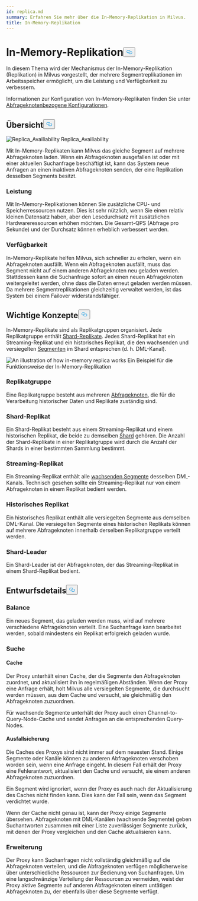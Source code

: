```yaml
---
id: replica.md
summary: Erfahren Sie mehr über die In-Memory-Replikation in Milvus.
title: In-Memory-Replikation
---
```

<h1 id="In-Memory-Replica" class="common-anchor-header">In-Memory-Replikation<button data-href="#In-Memory-Replica" class="anchor-icon" translate="no">
      <svg translate="no"
        aria-hidden="true"
        focusable="false"
        height="20"
        version="1.1"
        viewBox="0 0 16 16"
        width="16"
      >
        <path
          fill="#0092E4"
          fill-rule="evenodd"
          d="M4 9h1v1H4c-1.5 0-3-1.69-3-3.5S2.55 3 4 3h4c1.45 0 3 1.69 3 3.5 0 1.41-.91 2.72-2 3.25V8.59c.58-.45 1-1.27 1-2.09C10 5.22 8.98 4 8 4H4c-.98 0-2 1.22-2 2.5S3 9 4 9zm9-3h-1v1h1c1 0 2 1.22 2 2.5S13.98 12 13 12H9c-.98 0-2-1.22-2-2.5 0-.83.42-1.64 1-2.09V6.25c-1.09.53-2 1.84-2 3.25C6 11.31 7.55 13 9 13h4c1.45 0 3-1.69 3-3.5S14.5 6 13 6z"
        ></path>
      </svg>
    </button></h1><p>In diesem Thema wird der Mechanismus der In-Memory-Replikation (Replikation) in Milvus vorgestellt, der mehrere Segmentreplikationen im Arbeitsspeicher ermöglicht, um die Leistung und Verfügbarkeit zu verbessern.</p>
<p>Informationen zur Konfiguration von In-Memory-Replikaten finden Sie unter <a href="/docs/de/configure_querynode.md#queryNodereplicas">Abfrageknotenbezogene Konfigurationen</a>.</p>
<h2 id="Overview" class="common-anchor-header">Übersicht<button data-href="#Overview" class="anchor-icon" translate="no">
      <svg translate="no"
        aria-hidden="true"
        focusable="false"
        height="20"
        version="1.1"
        viewBox="0 0 16 16"
        width="16"
      >
        <path
          fill="#0092E4"
          fill-rule="evenodd"
          d="M4 9h1v1H4c-1.5 0-3-1.69-3-3.5S2.55 3 4 3h4c1.45 0 3 1.69 3 3.5 0 1.41-.91 2.72-2 3.25V8.59c.58-.45 1-1.27 1-2.09C10 5.22 8.98 4 8 4H4c-.98 0-2 1.22-2 2.5S3 9 4 9zm9-3h-1v1h1c1 0 2 1.22 2 2.5S13.98 12 13 12H9c-.98 0-2-1.22-2-2.5 0-.83.42-1.64 1-2.09V6.25c-1.09.53-2 1.84-2 3.25C6 11.31 7.55 13 9 13h4c1.45 0 3-1.69 3-3.5S14.5 6 13 6z"
        ></path>
      </svg>
    </button></h2><p>
  
   <span class="img-wrapper"> <img translate="no" src="/docs/v2.4.x/assets/replica_availability.jpg" alt="Replica_Availiability" class="doc-image" id="replica_availiability" />
   </span> <span class="img-wrapper"> <span>Replica_Availiability</span> </span></p>
<p>Mit In-Memory-Replikaten kann Milvus das gleiche Segment auf mehrere Abfrageknoten laden. Wenn ein Abfrageknoten ausgefallen ist oder mit einer aktuellen Suchanfrage beschäftigt ist, kann das System neue Anfragen an einen inaktiven Abfrageknoten senden, der eine Replikation desselben Segments besitzt.</p>
<h3 id="Performance" class="common-anchor-header">Leistung</h3><p>Mit In-Memory-Replikationen können Sie zusätzliche CPU- und Speicherressourcen nutzen. Dies ist sehr nützlich, wenn Sie einen relativ kleinen Datensatz haben, aber den Lesedurchsatz mit zusätzlichen Hardwareressourcen erhöhen möchten. Die Gesamt-QPS (Abfrage pro Sekunde) und der Durchsatz können erheblich verbessert werden.</p>
<h3 id="Availability" class="common-anchor-header">Verfügbarkeit</h3><p>In-Memory-Replikate helfen Milvus, sich schneller zu erholen, wenn ein Abfrageknoten ausfällt. Wenn ein Abfrageknoten ausfällt, muss das Segment nicht auf einem anderen Abfrageknoten neu geladen werden. Stattdessen kann die Suchanfrage sofort an einen neuen Abfrageknoten weitergeleitet werden, ohne dass die Daten erneut geladen werden müssen. Da mehrere Segmentreplikationen gleichzeitig verwaltet werden, ist das System bei einem Failover widerstandsfähiger.</p>
<h2 id="Key-Concepts" class="common-anchor-header">Wichtige Konzepte<button data-href="#Key-Concepts" class="anchor-icon" translate="no">
      <svg translate="no"
        aria-hidden="true"
        focusable="false"
        height="20"
        version="1.1"
        viewBox="0 0 16 16"
        width="16"
      >
        <path
          fill="#0092E4"
          fill-rule="evenodd"
          d="M4 9h1v1H4c-1.5 0-3-1.69-3-3.5S2.55 3 4 3h4c1.45 0 3 1.69 3 3.5 0 1.41-.91 2.72-2 3.25V8.59c.58-.45 1-1.27 1-2.09C10 5.22 8.98 4 8 4H4c-.98 0-2 1.22-2 2.5S3 9 4 9zm9-3h-1v1h1c1 0 2 1.22 2 2.5S13.98 12 13 12H9c-.98 0-2-1.22-2-2.5 0-.83.42-1.64 1-2.09V6.25c-1.09.53-2 1.84-2 3.25C6 11.31 7.55 13 9 13h4c1.45 0 3-1.69 3-3.5S14.5 6 13 6z"
        ></path>
      </svg>
    </button></h2><p>In-Memory-Replikate sind als Replikatgruppen organisiert. Jede Replikatgruppe enthält <a href="https://milvus.io/docs/v2.1.x/glossary.md#Sharding">Shard-Replikate</a>. Jedes Shard-Replikat hat ein Streaming-Replikat und ein historisches Replikat, die den wachsenden und versiegelten <a href="https://milvus.io/docs/v2.1.x/glossary.md#Segment">Segmenten</a> im Shard entsprechen (d. h. DML-Kanal).</p>
<p>
  
   <span class="img-wrapper"> <img translate="no" src="/docs/v2.4.x/assets/replica_group.png" alt="An illustration of how in-memory replica works" class="doc-image" id="an-illustration-of-how-in-memory-replica-works" />
   </span> <span class="img-wrapper"> <span>Ein Beispiel für die Funktionsweise der In-Memory-Replikation</span> </span></p>
<h3 id="Replica-group" class="common-anchor-header">Replikatgruppe</h3><p>Eine Replikatgruppe besteht aus mehreren <a href="https://milvus.io/docs/v2.1.x/four_layers.md#Query-node">Abfrageknoten</a>, die für die Verarbeitung historischer Daten und Replikate zuständig sind.</p>
<h3 id="Shard-replica" class="common-anchor-header">Shard-Replikat</h3><p>Ein Shard-Replikat besteht aus einem Streaming-Replikat und einem historischen Replikat, die beide zu demselben <a href="https://milvus.io/blog/deep-dive-1-milvus-architecture-overview.md#Shard">Shard</a> gehören. Die Anzahl der Shard-Replikate in einer Replikatgruppe wird durch die Anzahl der Shards in einer bestimmten Sammlung bestimmt.</p>
<h3 id="Streaming-replica" class="common-anchor-header">Streaming-Replikat</h3><p>Ein Streaming-Replikat enthält alle <a href="https://milvus.io/docs/v2.1.x/glossary.md#Segment">wachsenden Segmente</a> desselben DML-Kanals. Technisch gesehen sollte ein Streaming-Replikat nur von einem Abfrageknoten in einem Replikat bedient werden.</p>
<h3 id="Historical-replica" class="common-anchor-header">Historisches Replikat</h3><p>Ein historisches Replikat enthält alle versiegelten Segmente aus demselben DML-Kanal. Die versiegelten Segmente eines historischen Replikats können auf mehrere Abfrageknoten innerhalb derselben Replikatgruppe verteilt werden.</p>
<h3 id="Shard-leader" class="common-anchor-header">Shard-Leader</h3><p>Ein Shard-Leader ist der Abfrageknoten, der das Streaming-Replikat in einem Shard-Replikat bedient.</p>
<h2 id="Design-Details" class="common-anchor-header">Entwurfsdetails<button data-href="#Design-Details" class="anchor-icon" translate="no">
      <svg translate="no"
        aria-hidden="true"
        focusable="false"
        height="20"
        version="1.1"
        viewBox="0 0 16 16"
        width="16"
      >
        <path
          fill="#0092E4"
          fill-rule="evenodd"
          d="M4 9h1v1H4c-1.5 0-3-1.69-3-3.5S2.55 3 4 3h4c1.45 0 3 1.69 3 3.5 0 1.41-.91 2.72-2 3.25V8.59c.58-.45 1-1.27 1-2.09C10 5.22 8.98 4 8 4H4c-.98 0-2 1.22-2 2.5S3 9 4 9zm9-3h-1v1h1c1 0 2 1.22 2 2.5S13.98 12 13 12H9c-.98 0-2-1.22-2-2.5 0-.83.42-1.64 1-2.09V6.25c-1.09.53-2 1.84-2 3.25C6 11.31 7.55 13 9 13h4c1.45 0 3-1.69 3-3.5S14.5 6 13 6z"
        ></path>
      </svg>
    </button></h2><h3 id="Balance" class="common-anchor-header">Balance</h3><p>Ein neues Segment, das geladen werden muss, wird auf mehrere verschiedene Abfrageknoten verteilt. Eine Suchanfrage kann bearbeitet werden, sobald mindestens ein Replikat erfolgreich geladen wurde.</p>
<h3 id="Search" class="common-anchor-header">Suche</h3><h4 id="Cache" class="common-anchor-header">Cache</h4><p>Der Proxy unterhält einen Cache, der die Segmente den Abfrageknoten zuordnet, und aktualisiert ihn in regelmäßigen Abständen. Wenn der Proxy eine Anfrage erhält, holt Milvus alle versiegelten Segmente, die durchsucht werden müssen, aus dem Cache und versucht, sie gleichmäßig den Abfrageknoten zuzuordnen.</p>
<p>Für wachsende Segmente unterhält der Proxy auch einen Channel-to-Query-Node-Cache und sendet Anfragen an die entsprechenden Query-Nodes.</p>
<h4 id="Failover" class="common-anchor-header">Ausfallsicherung</h4><p>Die Caches des Proxys sind nicht immer auf dem neuesten Stand. Einige Segmente oder Kanäle können zu anderen Abfrageknoten verschoben worden sein, wenn eine Anfrage eingeht. In diesem Fall erhält der Proxy eine Fehlerantwort, aktualisiert den Cache und versucht, sie einem anderen Abfrageknoten zuzuordnen.</p>
<p>Ein Segment wird ignoriert, wenn der Proxy es auch nach der Aktualisierung des Caches nicht finden kann. Dies kann der Fall sein, wenn das Segment verdichtet wurde.</p>
<p>Wenn der Cache nicht genau ist, kann der Proxy einige Segmente übersehen. Abfrageknoten mit DML-Kanälen (wachsende Segmente) geben Suchantworten zusammen mit einer Liste zuverlässiger Segmente zurück, mit denen der Proxy vergleichen und den Cache aktualisieren kann.</p>
<h3 id="Enhancement" class="common-anchor-header">Erweiterung</h3><p>Der Proxy kann Suchanfragen nicht vollständig gleichmäßig auf die Abfrageknoten verteilen, und die Abfrageknoten verfügen möglicherweise über unterschiedliche Ressourcen zur Bedienung von Suchanfragen. Um eine langschwänzige Verteilung der Ressourcen zu vermeiden, weist der Proxy aktive Segmente auf anderen Abfrageknoten einem untätigen Abfrageknoten zu, der ebenfalls über diese Segmente verfügt.</p>
